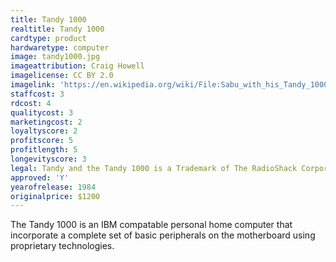 ```yaml
---
title: Tandy 1000
realtitle: Tandy 1000
cardtype: product
hardwaretype: computer
image: tandy1000.jpg
imageattribution: Craig Howell
imagelicense: CC BY 2.0
imagelink: 'https://en.wikipedia.org/wiki/File:Sabu_with_his_Tandy_1000_Computer.jpg'
staffcost: 3
rdcost: 4
qualitycost: 3
marketingcost: 2
loyaltyscore: 2
profitscore: 5
profitlength: 5
longevityscore: 3
legal: Tandy and the Tandy 1000 is a Trademark of The RadioShack Corporation
approved: 'Y'
yearofrelease: 1984
originalprice: $1200
---
```


The Tandy 1000 is an IBM compatable personal home computer that incorporate a complete set of basic peripherals on the motherboard using proprietary technologies.
